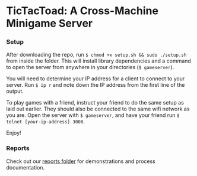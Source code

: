 # TicTacToad: A Cross-Machine Minigame Server

### Setup
After downloading the repo, run `$ chmod +x setup.sh && sudo ./setup.sh` from inside the folder. This will install library dependencies and a command to open the server from anywhere in your directories (`$ gameserver`). 

You will need to determine your IP address for a client to connect to your server. Run `$ ip r` and note down the IP address from the first line of the output.

To play games with a friend, instruct your friend to do the same setup as laid out earlier. They should also be connected to the same wifi network as you are. Open the server with `$ gameserver`, and have your friend run `$ telnet [your-ip-address] 3000`. 

Enjoy!

### Reports
Check out our [reports folder](https://github.com/emmamack/TicTacToad/tree/main/reports) for demonstrations and process documentation.
